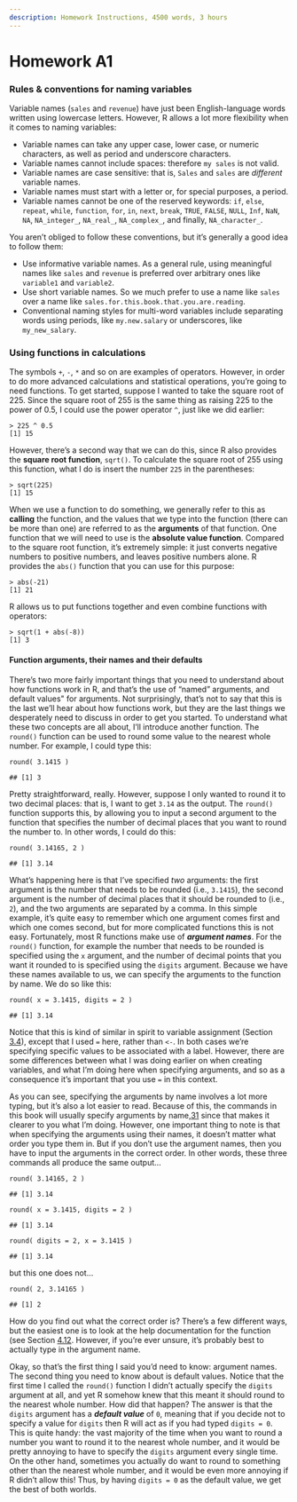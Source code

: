 ```yaml
---
description: Homework Instructions, 4500 words, 3 hours
---
```


# Homework A1

### Rules & conventions for naming variables

Variable names (`sales` and `revenue`) have just been English-language words written using lowercase letters. However, R allows a lot more flexibility when it comes to naming variables:

* Variable names can take any upper case, lower case, or numeric characters, as well as period and underscore characters.&#x20;
* Variable names cannot include spaces: therefore `my sales` is not valid.
* Variable names are case sensitive: that is, `Sales` and `sales` are _different_ variable names.
* Variable names must start with a letter or, for special purposes, a period.
* Variable names cannot be one of the reserved keywords: `if`, `else`, `repeat`, `while`, `function`, `for`, `in`, `next`, `break`, `TRUE`, `FALSE`, `NULL`, `Inf`, `NaN`, `NA`, `NA_integer_`, `NA_real_`, `NA_complex_`, and finally, `NA_character_`.&#x20;

You aren’t obliged to follow these conventions, but it’s generally a good idea to follow them:

* Use informative variable names. As a general rule, using meaningful names like `sales` and `revenue` is preferred over arbitrary ones like `variable1` and `variable2`.
* Use short variable names. So we much prefer to use a name like `sales` over a name like `sales.for.this.book.that.you.are.reading`.&#x20;
* Conventional naming styles for multi-word variables include separating words using periods, like `my.new.salary` or underscores, like `my_new_salary`.&#x20;

### Using functions in calculations

The symbols `+`, `-`, `*` and so on are examples of operators. However, in order to do more advanced calculations and statistical operations, you’re going to need functions. To get started, suppose I wanted to take the square root of 225. Since the square root of 255 is the same thing as raising 225 to the power of 0.5, I could use the power operator `^`, just like we did earlier:

```
> 225 ^ 0.5
[1] 15
```

However, there’s a second way that we can do this, since R also provides the **square root function**, `sqrt()`. To calculate the square root of 255 using this function, what I do is insert the number `225` in the parentheses:

```
> sqrt(225)
[1] 15
```

&#x20;When we use a function to do something, we generally refer to this as **calling** the function, and the values that we type into the function (there can be more than one) are referred to as the **arguments** of that function. One function that we will need to use is the **absolute value function**. Compared to the square root function, it’s extremely simple: it just converts negative numbers to positive numbers, and leaves positive numbers alone. R provides the `abs()` function that you can use for this purpose:

```
> abs(-21)
[1] 21
```

R allows us to put functions together and even combine functions with operators:

```
> sqrt(1 + abs(-8))
[1] 3
```

#### Function arguments, their names and their defaults

There’s two more fairly important things that you need to understand about how functions work in R, and that’s the use of “named” arguments, and default values" for arguments. Not surprisingly, that’s not to say that this is the last we’ll hear about how functions work, but they are the last things we desperately need to discuss in order to get you started. To understand what these two concepts are all about, I’ll introduce another function. The `round()` function can be used to round some value to the nearest whole number. For example, I could type this:

```
round( 3.1415 )
```

```
## [1] 3
```

Pretty straightforward, really. However, suppose I only wanted to round it to two decimal places: that is, I want to get `3.14` as the output. The `round()` function supports this, by allowing you to input a second argument to the function that specifies the number of decimal places that you want to round the number to. In other words, I could do this:

```
round( 3.14165, 2 )
```

```
## [1] 3.14
```

What’s happening here is that I’ve specified _two_ arguments: the first argument is the number that needs to be rounded (i.e., `3.1415`), the second argument is the number of decimal places that it should be rounded to (i.e., `2`), and the two arguments are separated by a comma. In this simple example, it’s quite easy to remember which one argument comes first and which one comes second, but for more complicated functions this is not easy. Fortunately, most R functions make use of _**argument names**_. For the `round()` function, for example the number that needs to be rounded is specified using the `x` argument, and the number of decimal points that you want it rounded to is specified using the `digits` argument. Because we have these names available to us, we can specify the arguments to the function by name. We do so like this:

```
round( x = 3.1415, digits = 2 )
```

```
## [1] 3.14
```

Notice that this is kind of similar in spirit to variable assignment (Section [3.4](https://learningstatisticswithr.com/book/introR.html#assign)), except that I used `=` here, rather than `<-`. In both cases we’re specifying specific values to be associated with a label. However, there are some differences between what I was doing earlier on when creating variables, and what I’m doing here when specifying arguments, and so as a consequence it’s important that you use `=` in this context.

As you can see, specifying the arguments by name involves a lot more typing, but it’s also a lot easier to read. Because of this, the commands in this book will usually specify arguments by name,[31](https://learningstatisticswithr.com/book/introR.html#fn31) since that makes it clearer to you what I’m doing. However, one important thing to note is that when specifying the arguments using their names, it doesn’t matter what order you type them in. But if you don’t use the argument names, then you have to input the arguments in the correct order. In other words, these three commands all produce the same output…

```
round( 3.14165, 2 )
```

```
## [1] 3.14
```

```
round( x = 3.1415, digits = 2 )
```

```
## [1] 3.14
```

```
round( digits = 2, x = 3.1415 )
```

```
## [1] 3.14
```

but this one does not…

```
round( 2, 3.14165 )
```

```
## [1] 2
```

How do you find out what the correct order is? There’s a few different ways, but the easiest one is to look at the help documentation for the function (see Section [4.12](https://learningstatisticswithr.com/book/mechanics.html#help). However, if you’re ever unsure, it’s probably best to actually type in the argument name.

Okay, so that’s the first thing I said you’d need to know: argument names. The second thing you need to know about is default values. Notice that the first time I called the `round()` function I didn’t actually specify the `digits` argument at all, and yet R somehow knew that this meant it should round to the nearest whole number. How did that happen? The answer is that the `digits` argument has a _**default value**_ of `0`, meaning that if you decide not to specify a value for `digits` then R will act as if you had typed `digits = 0`. This is quite handy: the vast majority of the time when you want to round a number you want to round it to the nearest whole number, and it would be pretty annoying to have to specify the `digits` argument every single time. On the other hand, sometimes you actually do want to round to something other than the nearest whole number, and it would be even more annoying if R didn’t allow this! Thus, by having `digits = 0` as the default value, we get the best of both worlds.
